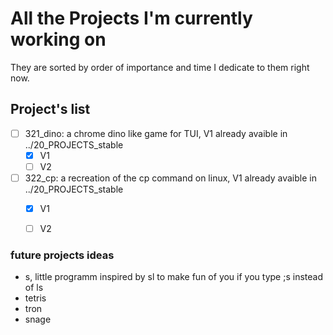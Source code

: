 # All the Projects I'm currently working on

They are sorted by order of importance and time I dedicate to them right now.

## Project's list 
 + [ ] 321_dino: a chrome dino like game for TUI, V1 already avaible in ../20_PROJECTS_stable
   + [x] V1
   + [ ] V2
 + [ ] 322_cp: a recreation of the cp command on linux, V1 already avaible in ../20_PROJECTS_stable
   + [x] V1
   + [ ] V2


### future projects ideas
- s, little programm inspired by sl to make fun of you if you type ;s instead of ls
- tetris
- tron
- snage
